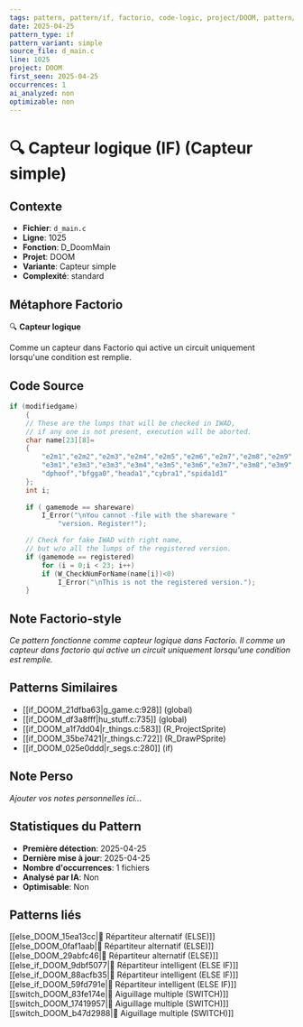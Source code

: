 ```yaml
---
tags: pattern, pattern/if, factorio, code-logic, project/DOOM, pattern/variant/simple
date: 2025-04-25
pattern_type: if
pattern_variant: simple
source_file: d_main.c
line: 1025
project: DOOM
first_seen: 2025-04-25
occurrences: 1
ai_analyzed: non
optimizable: non
---
```


# 🔍 Capteur logique (IF) (Capteur simple)

## Contexte
- **Fichier**: `d_main.c`
- **Ligne**: 1025
- **Fonction**: D_DoomMain
- **Projet**: DOOM
- **Variante**: Capteur simple
- **Complexité**: standard

## Métaphore Factorio
🔍 **Capteur logique**

Comme un capteur dans Factorio qui active un circuit uniquement lorsqu'une condition est remplie.

## Code Source
```c
if (modifiedgame)
    {
	// These are the lumps that will be checked in IWAD,
	// if any one is not present, execution will be aborted.
	char name[23][8]=
	{
	    "e2m1","e2m2","e2m3","e2m4","e2m5","e2m6","e2m7","e2m8","e2m9",
	    "e3m1","e3m3","e3m3","e3m4","e3m5","e3m6","e3m7","e3m8","e3m9",
	    "dphoof","bfgga0","heada1","cybra1","spida1d1"
	};
	int i;
	
	if ( gamemode == shareware)
	    I_Error("\nYou cannot -file with the shareware "
		    "version. Register!");

	// Check for fake IWAD with right name,
	// but w/o all the lumps of the registered version. 
	if (gamemode == registered)
	    for (i = 0;i < 23; i++)
		if (W_CheckNumForName(name[i])<0)
		    I_Error("\nThis is not the registered version.");
    }
```

## Note Factorio-style
*Ce pattern fonctionne comme capteur logique dans Factorio. Il comme un capteur dans factorio qui active un circuit uniquement lorsqu'une condition est remplie.*

## Patterns Similaires
- [[if_DOOM_21dfba63|g_game.c:928]] (global)
- [[if_DOOM_df3a8fff|hu_stuff.c:735]] (global)
- [[if_DOOM_a1f7dd04|r_things.c:583]] (R_ProjectSprite)
- [[if_DOOM_35be7421|r_things.c:722]] (R_DrawPSprite)
- [[if_DOOM_025e0ddd|r_segs.c:280]] (if)

## Note Perso
*Ajouter vos notes personnelles ici...*

## Statistiques du Pattern
- **Première détection**: 2025-04-25
- **Dernière mise à jour**: 2025-04-25
- **Nombre d'occurrences**: 1 fichiers
- **Analysé par IA**: Non
- **Optimisable**: Non

## Patterns liés
[[else_DOOM_15ea13cc|🔀 Répartiteur alternatif (ELSE)]]
[[else_DOOM_0faf1aab|🔀 Répartiteur alternatif (ELSE)]]
[[else_DOOM_29abfc46|🔀 Répartiteur alternatif (ELSE)]]
[[else_if_DOOM_9dbf5077|🔄 Répartiteur intelligent (ELSE IF)]]
[[else_if_DOOM_88acfb35|🔄 Répartiteur intelligent (ELSE IF)]]
[[else_if_DOOM_59fd791e|🔄 Répartiteur intelligent (ELSE IF)]]
[[switch_DOOM_83fe174e|🔀 Aiguillage multiple (SWITCH)]]
[[switch_DOOM_17419957|🔀 Aiguillage multiple (SWITCH)]]
[[switch_DOOM_b47d2988|🔀 Aiguillage multiple (SWITCH)]]
